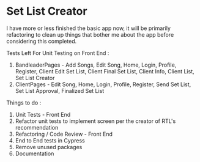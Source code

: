 # Set List Creator

I have more or less finished the basic app now, it will be primarily refactoring to clean up things that bother me about the app before considering this completed.

Tests Left For Unit Testing on Front End : 
1) BandleaderPages - Add Songs, Edit Song, Home, Login, Profile, Register, Client Edit Set List, Client Final Set List, Client Info, Client List, Set List Creator
2) ClientPages - Edit Song, Home, Login, Profile, Register, Send Set List, Set List Approval, Finalized Set List

Things to do :
1) Unit Tests - Front End
2) Refactor unit tests to implement screen per the creator of RTL's recommendation
3) Refactoring / Code Review - Front End
4) End to End tests in Cypress
5) Remove unused packages
6) Documentation